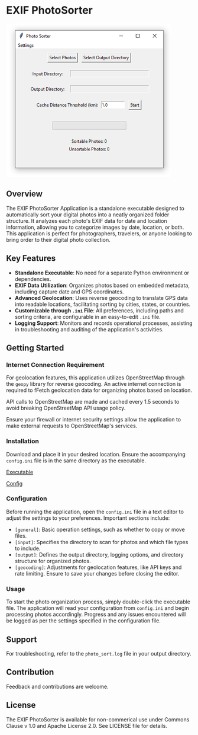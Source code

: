 
# EXIF PhotoSorter

![PhotoSorter](PhotoSorter.PNG?raw=true "PhotoSorter")

## Overview
The EXIF PhotoSorter Application is a standalone executable designed to automatically sort your digital photos into a neatly organized folder structure. It analyzes each photo's EXIF data for date and location information, allowing you to categorize images by date, location, or both. This application is perfect for photographers, travelers, or anyone looking to bring order to their digital photo collection.

## Key Features
- **Standalone Executable**: No need for a separate Python environment or dependencies.
- **EXIF Data Utilization**: Organizes photos based on embedded metadata, including capture date and GPS coordinates.
- **Advanced Geolocation**: Uses reverse geocoding to translate GPS data into readable locations, facilitating sorting by cities, states, or countries.
- **Customizable through `.ini` File**: All preferences, including paths and sorting criteria, are configurable in an easy-to-edit `.ini` file.
- **Logging Support**: Monitors and records operational processes, assisting in troubleshooting and auditing of the application's activities.

## Getting Started

### Internet Connection Requirement

For geolocation features, this application utilizes OpenStreetMap through the `geopy` library for reverse geocoding. An active internet connection is required to fFetch geolocation data for organizing photos based on location.

API calls to OpenStreetMap are made and cached every 1.5 seconds to avoid breaking OpenStreetMap API usage policy.


Ensure your firewall or internet security settings allow the application to make external requests to OpenStreetMap's services.

### Installation
Download and place it in your desired location. Ensure the accompanying `config.ini` file is in the same directory as the executable.

[Executable](ExifPhotoSorter%20with%20v1.0.1.exe)

[Config](config.ini)

### Configuration
Before running the application, open the `config.ini` file in a text editor to adjust the settings to your preferences. Important sections include:
- `[general]`: Basic operation settings, such as whether to copy or move files.
- `[input]`: Specifies the directory to scan for photos and which file types to include.
- `[output]`: Defines the output directory, logging options, and directory structure for organized photos.
- `[geocoding]`: Adjustments for geolocation features, like API keys and rate limiting.
Ensure to save your changes before closing the editor.

### Usage
To start the photo organization process, simply double-click the executable file. The application will read your configuration from `config.ini` and begin processing photos accordingly. Progress and any issues encountered will be logged as per the settings specified in the configuration file.

## Support
For troubleshooting, refer to the `photo_sort.log` file in your output directory.

## Contribution
Feedback and contributions are welcome.

## License
The EXIF PhotoSorter is available for non-commerical use under Commons Clause v 1.0 and Apache License 2.0. See LICENSE file for details.
